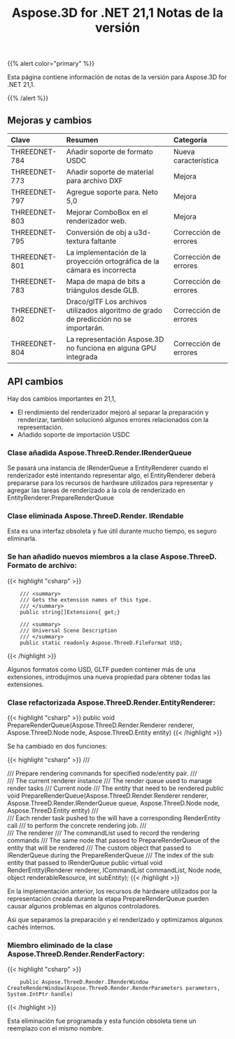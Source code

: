 ﻿---
title: Aspose.3D for .NET 21,1 Notas de la versión
type: docs
weight: 12
url: /es/net/aspose-3d-for-net-21-1-release-notes/
---
{{% alert color="primary" %}}

Esta página contiene información de notas de la versión para Aspose.3D for .NET 21,1.

{{% /alert %}}
## **Mejoras y cambios**

|**Clave**|**Resumen**|**Categoría**|
|:- |:- |:- |
|THREEDNET-784 |Añadir soporte de formato USDC|Nueva característica|
|THREEDNET-773 |Añadir soporte de material para archivo DXF|Mejora|
|THREEDNET-797 |Agregue soporte para. Neto 5,0|Mejora|
|THREEDNET-803 |Mejorar ComboBox en el renderizador web.|Mejora|
|THREEDNET-795 |Conversión de obj a u3d-textura faltante|Corrección de errores|
|THREEDNET-801 |La implementación de la proyección ortográfica de la cámara es incorrecta|Corrección de errores|
|THREEDNET-783 |Mapa de mapa de bits a triángulos desde GLB.|Corrección de errores|
|THREEDNET-802 |Draco/glTF Los archivos utilizados algoritmo de grado de predicción no se importarán.|Corrección de errores|
|THREEDNET-804 |La representación Aspose.3D no funciona en alguna GPU integrada|Corrección de errores|



## API cambios ##

Hay dos cambios importantes en 21,1,

* El rendimiento del renderizador mejoró al separar la preparación y renderizar, también solucionó algunos errores relacionados con la representación.
* Añadido soporte de importación USDC

### Clase añadida Aspose.ThreeD.Render.IRenderQueue

Se pasará una instancia de IRenderQueue a EntityRenderer cuando el renderizador esté intentando representar algo, el EntityRenderer deberá prepararse para los recursos de hardware utilizados para representar y agregar las tareas de renderizado a la cola de renderizado en EntityRenderer.PrepareRenderQueue


### Clase eliminada Aspose.ThreeD.Render. IRendable

Esta es una interfaz obsoleta y fue útil durante mucho tiempo, es seguro eliminarla.


### Se han añadido nuevos miembros a la clase Aspose.ThreeD. Formato de archivo:

{{< highlight "csharp" >}}

        /// <summary>
        /// Gets the extension names of this type.
        /// </summary>
        public string[]Extensions{ get;}

        /// <summary>
        /// Universal Scene Description
        /// </summary>
        public static readonly Aspose.ThreeD.FileFormat USD;
{{< /highlight >}}

Algunos formatos como USD, GLTF pueden contener más de una extensiones, introdujimos una nueva propiedad para obtener todas las extensiones.


### Clase refactorizada Aspose.ThreeD.Render.EntityRenderer:

{{< highlight "csharp" >}}
        public void PrepareRenderQueue(Aspose.ThreeD.Render.Renderer renderer, Aspose.ThreeD.Node node, Aspose.ThreeD.Entity entity)
{{< /highlight >}}

Se ha cambiado en dos funciones:

{{< highlight "csharp" >}}
        /// <summary>
        /// Prepare rendering commands for specified node/entity pair.
        /// </summary>
        /// <param name="renderer">The current renderer instance</param>
        /// <param name="queue">The render queue used to manage render tasks</param>
        /// <param name="node">Current node</param>
        /// <param name="entity">The entity that need to be rendered</param>
        public void PrepareRenderQueue(Aspose.ThreeD.Render.Renderer renderer, Aspose.ThreeD.Render.IRenderQueue queue, Aspose.ThreeD.Node node, Aspose.ThreeD.Entity entity)
        /// <summary>
        /// Each render task pushed to the <see cref="IRenderQueue"/> will have a corresponding RenderEntity call
        /// to perform the concrete rendering job.
        /// </summary>
        /// <param name="renderer">The renderer</param>
        /// <param name="commandList">The commandList used to record the rendering commands</param>
        /// <param name="node">The same node that passed to PrepareRenderQueue of the entity that will be rendered </param>
        /// <param name="renderableResource">The custom object that passed to IRenderQueue during the PrepareRenderQueue </param>
        /// <param name="subEntity">The index of the sub entity that passed to IRenderQueue</param>
        public virtual void RenderEntity(Renderer renderer, ICommandList commandList, Node node, object renderableResource, int subEntity);
{{< /highlight >}}

En la implementación anterior, los recursos de hardware utilizados por la representación creada durante la etapa PrepareRenderQueue pueden causar algunos problemas en algunos controladores.

Así que separamos la preparación y el renderizado y optimizamos algunos cachés internos.


### Miembro eliminado de la clase Aspose.ThreeD.Render.RenderFactory:


{{< highlight "csharp" >}}

        public Aspose.ThreeD.Render.IRenderWindow CreateRenderWindow(Aspose.ThreeD.Render.RenderParameters parameters, System.IntPtr handle)

{{< /highlight >}}

Esta eliminación fue programada y esta función obsoleta tiene un reemplazo con el mismo nombre.

